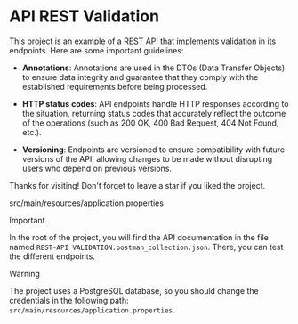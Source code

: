 # API REST Validation
This project is an example of a REST API that implements validation in its endpoints. Here are some important guidelines:

- **Annotations**: Annotations are used in the DTOs (Data Transfer Objects) to ensure data integrity and guarantee that they comply with the established requirements before being processed.

- **HTTP status codes**: API endpoints handle HTTP responses according to the situation, returning status codes that accurately reflect the outcome of the operations (such as 200 OK, 400 Bad Request, 404 Not Found, etc.).

- **Versioning**: Endpoints are versioned to ensure compatibility with future versions of the API, allowing changes to be made without disrupting users who depend on previous versions.

Thanks for visiting! Don't forget to leave a star if you liked the project.

src/main/resources/application.properties

> [!IMPORTANT]
> In the root of the project, you will find the API documentation in the file named `REST-API VALIDATION.postman_collection.json`. There, you can test the different endpoints.

> [!WARNING]
> The project uses a PostgreSQL database, so you should change the credentials in the following path: `src/main/resources/application.properties`.
